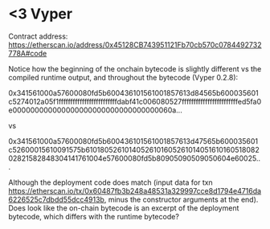 # <3 Vyper

Contract address: https://etherscan.io/address/0x45128CB743951121Fb70cb570c0784492732778A#code

Notice how the beginning of the onchain bytecode is slightly different vs the compiled runtime output, and throughout the bytecode (Vyper 0.2.8):

0x341561000a57600080fd5b600436101561001857613d84565b600035601c5274012a05f1fffffffffffffffffffffffffdabf41c006080527ffffffffffffffffffffffffed5fa0e000000000000000000000000000000000060a...

vs

0x341561000a57600080fd5b600436101561001857613d47565b600035601c52600015610091575b6101805261014052610160526101405161016051808202821582848304141761004e57600080fd5b80905090509050604e60025...

Although the deployment code does match (input data for txn https://etherscan.io/tx/0x60487fb3b248a48531a329997cce8d1794e4716da6226525c7dbdd55dcc4913b, minus the constructor arguments at the end). Does look like the on-chain bytecode is an excerpt of the deployment bytecode, which differs with the runtime bytecode?
